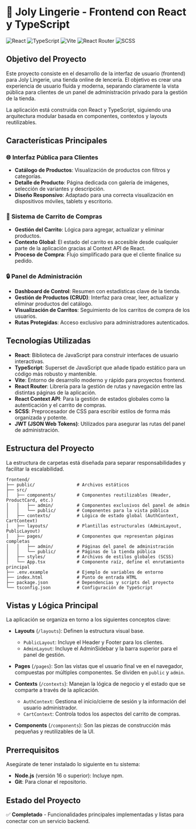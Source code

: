 # 🌸 Joly Lingerie - Frontend con React y TypeScript

![React](https://img.shields.io/badge/React-61DAFB?style=for-the-badge&logo=react&logoColor=black)
![TypeScript](https://img.shields.io/badge/TypeScript-3178C6?style=for-the-badge&logo=typescript&logoColor=white)
![Vite](https://img.shields.io/badge/Vite-646CFF?style=for-the-badge&logo=vite&logoColor=white)
![React Router](https://img.shields.io/badge/React_Router-CA4245?style=for-the-badge&logo=react-router&logoColor=white)
![SCSS](https://img.shields.io/badge/SCSS-CC6699?style=for-the-badge&logo=sass&logoColor=white)

## Objetivo del Proyecto

Este proyecto consiste en el desarrollo de la interfaz de usuario (frontend) para Joly Lingerie, una tienda online de lencería. El objetivo es crear una experiencia de usuario fluida y moderna, separando claramente la vista pública para clientes de un panel de administración privado para la gestión de la tienda.

La aplicación está construida con React y TypeScript, siguiendo una arquitectura modular basada en componentes, contextos y layouts reutilizables. 

## Características Principales

### 🌐 Interfaz Pública para Clientes

- **Catálogo de Productos**: Visualización de productos con filtros y categorías.
- **Detalle de Producto**: Página dedicada con galería de imágenes, selección de variantes y descripción.
- **Diseño Responsivo**: Adaptado para una correcta visualización en dispositivos móviles, tablets y escritorio.

### 🛒 Sistema de Carrito de Compras

- **Gestión del Carrito**: Lógica para agregar, actualizar y eliminar productos.
- **Contexto Global**: El estado del carrito es accesible desde cualquier parte de la aplicación gracias al Context API de React.
- **Proceso de Compra**: Flujo simplificado para que el cliente finalice su pedido.

### 🔒 Panel de Administración

- **Dashboard de Control**: Resumen con estadísticas clave de la tienda.
- **Gestión de Productos (CRUD)**: Interfaz para crear, leer, actualizar y eliminar productos del catálogo.
- **Visualización de Carritos**: Seguimiento de los carritos de compra de los usuarios.
- **Rutas Protegidas**: Acceso exclusivo para administradores autenticados.

## Tecnologías Utilizadas

- **React**: Biblioteca de JavaScript para construir interfaces de usuario interactivas.
- **TypeScript**: Superset de JavaScript que añade tipado estático para un código más robusto y mantenible.
- **Vite**: Entorno de desarrollo moderno y rápido para proyectos frontend.
- **React Router**: Librería para la gestión de rutas y navegación entre las distintas páginas de la aplicación.
- **React Context API**: Para la gestión de estados globales como la autenticación y el carrito de compras.
- **SCSS**: Preprocesador de CSS para escribir estilos de forma más organizada y potente.
- **JWT (JSON Web Tokens)**: Utilizados para asegurar las rutas del panel de administración.

## Estructura del Proyecto

La estructura de carpetas está diseñada para separar responsabilidades y facilitar la escalabilidad.

```
frontend/
├── public/                # Archivos estáticos
├── src/
│   ├── components/        # Componentes reutilizables (Header, ProductCard, etc.)
│   │   ├── admin/         # Componentes exclusivos del panel de admin
│   │   └── public/        # Componentes para la vista pública
│   ├── contexts/          # Lógica de estado global (AuthContext, CartContext)
│   ├── layouts/           # Plantillas estructurales (AdminLayout, PublicLayout)
│   ├── pages/             # Componentes que representan páginas completas
│   │   ├── admin/         # Páginas del panel de administración
│   │   └── public/        # Páginas de la tienda pública
│   ├── styles/            # Archivos de estilos globales (SCSS)
│   └── App.tsx            # Componente raíz, define el enrutamiento principal
├── .env.example           # Ejemplo de variables de entorno
├── index.html             # Punto de entrada HTML
├── package.json           # Dependencias y scripts del proyecto
└── tsconfig.json          # Configuración de TypeScript
```

## Vistas y Lógica Principal

La aplicación se organiza en torno a los siguientes conceptos clave:

- **Layouts** (`/layouts`): Definen la estructura visual base.
  - `PublicLayout`: Incluye el Header y Footer para los clientes.
  - `AdminLayout`: Incluye el AdminSidebar y la barra superior para el panel de gestión.

- **Pages** (`/pages`): Son las vistas que el usuario final ve en el navegador, compuestas por múltiples componentes. Se dividen en `public` y `admin`.

- **Contexts** (`/contexts`): Manejan la lógica de negocio y el estado que se comparte a través de la aplicación.
  - `AuthContext`: Gestiona el inicio/cierre de sesión y la información del usuario administrador.
  - `CartContext`: Controla todos los aspectos del carrito de compras.

- **Components** (`/components`): Son las piezas de construcción más pequeñas y reutilizables de la UI.

## Prerrequisitos

Asegúrate de tener instalado lo siguiente en tu sistema:

- **Node.js** (versión 16 o superior): Incluye npm.
- **Git**: Para clonar el repositorio.

## Estado del Proyecto

✅ **Completado** - Funcionalidades principales implementadas y listas para conectar con un servicio backend.

